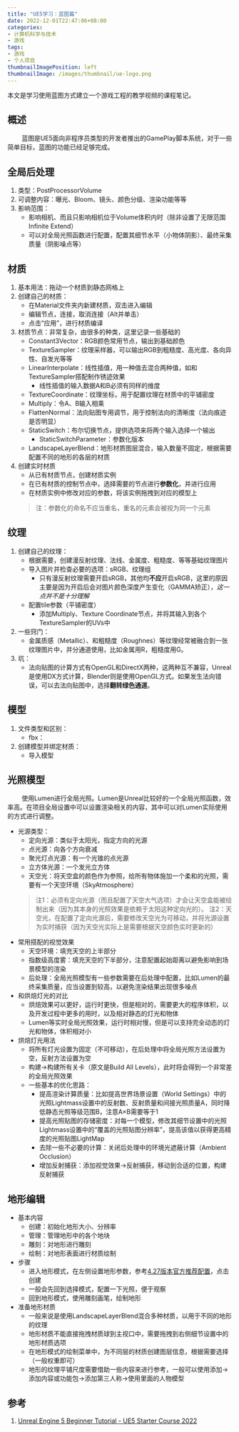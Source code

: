 ```yaml
---
title: "UE5学习：蓝图篇"
date: 2022-12-01T22:47:06+08:00
categories:
- 计算机科学与技术
- 游戏
tags:
- 游戏
- 个人项目
thumbnailImagePosition: left
thumbnailImage: /images/thumbnail/ue-logo.png
---
```

本文是学习使用蓝图方式建立一个游戏工程的教学视频的课程笔记。
<!--more-->
## 概述
&emsp;&emsp; 蓝图是UE5面向非程序员类型的开发者推出的GamePlay脚本系统，对于一些简单目标，蓝图的功能已经足够完成。
## 全局后处理
1. 类型：PostProcessorVolume
1. 可调整内容：曝光、Bloom、镜头、颜色分级、渲染功能等等
1. 影响范围：
    - 影响相机、而且只影响相机位于Volume体积内时（除非设置了无限范围Infinite Extend）
    - 可以对全局光照函数进行配置，配置其细节水平（小物体阴影）、最终采集质量（阴影噪点等）

## 材质
1. 基本用法：拖动一个材质到静态网格上
1. 创建自己的材质：
    - 在Material文件夹内新建材质，双击进入编辑
    - 编辑节点，连接，取消连接（Alt并单击）
    - 点击“应用”，进行材质编译
1. 材质节点：非常复杂，由很多的种类，这里记录一些基础的
    - Constant3Vector：RGB颜色常用节点，输出到基础颜色
    - TextureSampler：纹理采样器，可以输出RGB到粗糙度、高光度、各向异性、自发光等等
    - LinearInterpolate：线性插值，用一种值去混合两种值，如和TextureSampler搭配制作锈迹效果
        - 线性插值的输入数据A和B必须有同样的维度
    - TextureCoordinate：纹理坐标，用于配置纹理在材质中的平铺密度
    - Multiply：令A、B输入相乘
    - FlattenNormal：法向贴图专用调节，用于控制法向的清晰度（法向痕迹是否明显）
    - StaticSwitch：布尔切换节点，提供选项来将两个输入选择一个输出
        - StaticSwitchParameter：参数化版本
    - LandscapeLayerBlend：地形材质图层混合，输入数量不固定，根据需要配置不同的地形的各层的材质
1. 创建实时材质
    - 从已有材质节点，创建材质实例
    - 在已有材质的控制节点中，选择需要的节点进行**参数化**，并进行应用
    - 在材质实例中修改对应的参数，将该实例拖拽到对应的模型上
    > 注：参数化的命名不应当重名，重名的元素会被视为同一个元素
## 纹理
1. 创建自己的纹理：
    - 根据需要，创建漫反射纹理、法线、金属度、粗糙度、等等基础纹理图片
    - 导入图片并检查必要的选项：sRGB、纹理组
        - 只有漫反射纹理需要开启sRGB，其他均**不应**开启sRGB，这里的原因主要是因为开启后会对图片颜色深度产生变化（GAMMA矫正），*这一点并不是十分理解*
    - 配置tile参数（平铺密度）
        - 添加Multiply、Texture Coordinate节点，并将其输入到各个TextureSampler的UVs中
1. 一些窍门：
    - 金属质感（Metallic）、和粗糙度（Roughnes）等纹理经常被融合到一张纹理图片中，并分通道使用，比如金属用R，粗糙度用G。
1. 坑：
    - 法向贴图的计算方式有OpenGL和DirectX两种，这两种互不兼容，Unreal是使用DX方式计算，Blender则是使用OpenGL方式。如果发生法向错误，可以去法向贴图中，选择**翻转绿色通道**。
## 模型
1. 文件类型和区别：
    - fbx：
1. 创建模型并绑定材质：
    - 导入模型

## 光照模型
&emsp;&emsp; 使用Lumen进行全局光照。Lumen是Unreal比较好的一个全局光照函数，效率高。在项目全局设置中可以设置渲染相关的内容，其中可以对Lumen实际使用的方式进行调整。
- 光源类型：
    - 定向光源：类似于太阳光，指定方向的光源
    - 点光源：向各个方向衰减
    - 聚光灯点光源：有一个光锥的点光源
    - 立方体光源：一个发光立方体
    - 天空光：将天空盒的颜色作为参照，给所有物体施加一个柔和的光照，需要有一个天空环境（SkyAtmosphere）
    > 注1：必须有定向光源（而且配置了天空大气选项）才会让天空盒能被绘制出来（因为其本身的光照效果是依赖于太阳这种定向光的）。
    > 注2：天空光，在配置了定向光源后，需要修改天空光为可移动，并将光源设置为实时捕获（因为天空光实际上是需要根据天空颜色实时更新的）
- 常用搭配的视觉效果
    - 天空环境：填充天空的上半部分
    - 指数级高度雾：填充天空的下半部分，注意配置起始距离以避免影响到场景模型的渲染
    - 后处理：全局光照模型有一些参数需要在后处理中配置，比如Lumen的最终采集质量，应当设置到较高，以避免渲染结果出现很多噪点
- 和烘焙灯光的对比
    - 烘焙效果可以更好，运行时更快，但是相对的，需要更大的程序体积，以及开发过程中更多的用时，以及相对静态的灯光和物体
    - Lumen等实时全局光照效果，运行时相对慢，但是可以支持完全动态的灯光和物体，体积相对小
- 烘焙灯光用法
    - 将所有灯光设置为固定（不可移动），在后处理中将全局光照方法设置为空，反射方法设置为空
    - 构建→构建所有关卡（原文是Build All Levels），此时将会得到一个非常差的全局光照效果
    - 一些基本的优化思路：
        - 提高渲染计算质量：比如提高世界场景设置（World Settings）中的光照Lightmass设置中的反射数、反射质量和间接光照质量A，同时降低静态光照等级范围B，注意A×B需要等于1
        - 提高光照贴图的存储密度：对每一个模型，修改其细节设置中的光照Lightmass设置中的“覆盖的光照贴图分辨率”，提高该值以获得更高精度的光照贴图LightMap
        - 去除一些不必要的计算：关闭后处理中的环境光遮蔽计算（Ambient Occlusion）
        - 增加反射捕获：添加视觉效果→反射捕获，移动到合适的位置，构建反射捕获

## 地形编辑
- 基本内容
    - 创建：初始化地形大小、分辨率
    - 管理：管理地形中的各个地块
    - 雕刻：对地形进行雕刻
    - 绘制：对地形表面进行材质绘制
- 步骤
    - 进入地形模式，在左侧设置地形参数，参考[4.27版本官方推荐配置](https://docs.unrealengine.com/4.27/en-US/BuildingWorlds/Landscape/TechnicalGuide/)，点击创建
    - 一般会先回到选择模式，配置一下光照，便于观察
    - 回到地形模式，使用雕刻画笔，绘制地形
- 准备地形材质
    - 一般来说是使用LandscapeLayerBlend混合多种材质，以用于不同的地形的纹理
    - 地形材质不能直接拖拽材质球到主视口中，需要拖拽到右侧细节设置中的地形材质选项
    - 在地形模式的绘制菜单中，为不同层的材质创建图层信息，根据需要选择（一般权重即可）
    - 地形的纹理平铺尺度需要借助一些内容来进行参考，一般可以使用添加→添加内容或功能包→添加第三人称→使用里面的人物模型

## 参考
1. [Unreal Engine 5 Beginner Tutorial - UE5 Starter Course 2022](https://www.youtube.com/watch?v=k-zMkzmduqI)